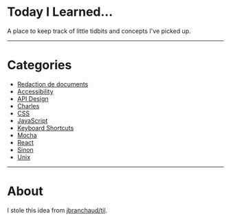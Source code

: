 # Today I Learned...

A place to keep track of little tidbits and concepts I've picked up.

---

# Categories
* [Redaction de documents](/Eric093/TIL/master/redaction/)
* [Accessibility](accessibility/)
* [API Design](api-design/)
* [Charles](charles/)
* [CSS](css/)
* [JavaScript](javascript/)
* [Keyboard Shortcuts](keyboard-shortcuts/)
* [Mocha](mocha/)
* [React](react/)
* [Sinon](sinon/)
* [Unix](unix/)

---

# About

I stole this idea from [jbranchaud/til](https://github.com/jbranchaud/til).
